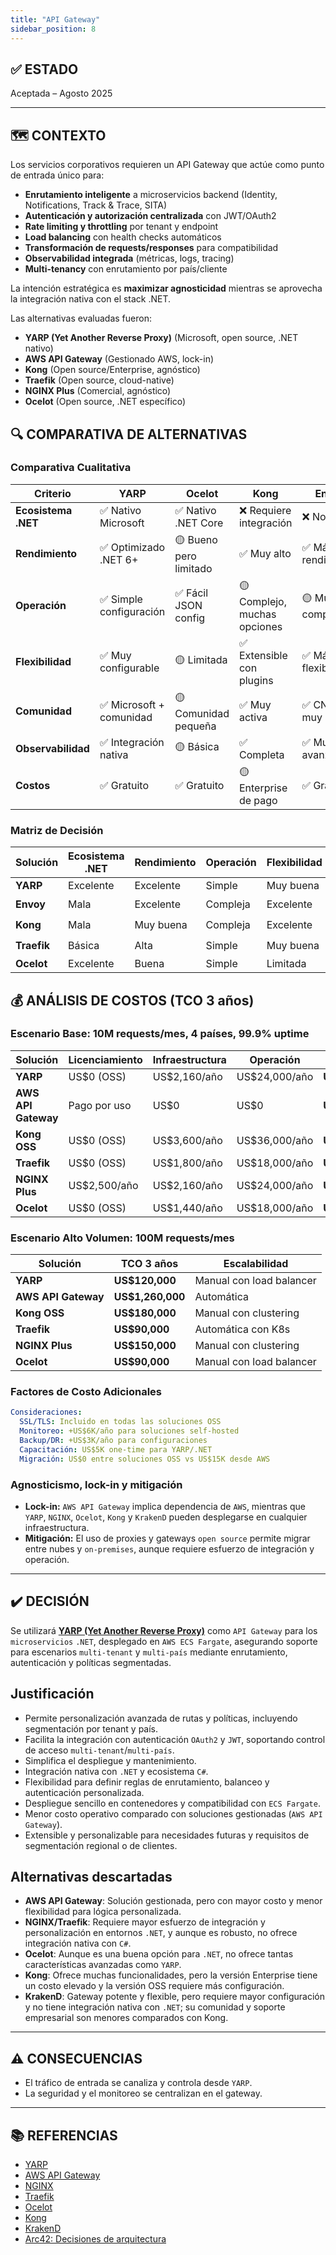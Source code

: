```yaml
---
title: "API Gateway"
sidebar_position: 8
---
```


## ✅ ESTADO

Aceptada – Agosto 2025

---

## 🗺️ CONTEXTO

Los servicios corporativos requieren un API Gateway que actúe como punto de entrada único para:

- **Enrutamiento inteligente** a microservicios backend (Identity, Notifications, Track & Trace, SITA)
- **Autenticación y autorización centralizada** con JWT/OAuth2
- **Rate limiting y throttling** por tenant y endpoint
- **Load balancing** con health checks automáticos
- **Transformación de requests/responses** para compatibilidad
- **Observabilidad integrada** (métricas, logs, tracing)
- **Multi-tenancy** con enrutamiento por país/cliente

La intención estratégica es **maximizar agnosticidad** mientras se aprovecha la integración nativa con el stack .NET.

Las alternativas evaluadas fueron:

- **YARP (Yet Another Reverse Proxy)** (Microsoft, open source, .NET nativo)
- **AWS API Gateway** (Gestionado AWS, lock-in)
- **Kong** (Open source/Enterprise, agnóstico)
- **Traefik** (Open source, cloud-native)
- **NGINX Plus** (Comercial, agnóstico)
- **Ocelot** (Open source, .NET específico)

## 🔍 COMPARATIVA DE ALTERNATIVAS

### Comparativa Cualitativa

| Criterio | YARP | Ocelot | Kong | Envoy | Traefik |
|----------|------|--------|------|-------|--------|
| **Ecosistema .NET** | ✅ Nativo Microsoft | ✅ Nativo .NET Core | ❌ Requiere integración | ❌ No nativo | 🟡 Soporte básico |
| **Rendimiento** | ✅ Optimizado .NET 6+ | 🟡 Bueno pero limitado | ✅ Muy alto | ✅ Máximo rendimiento | ✅ Alto |
| **Operación** | ✅ Simple configuración | ✅ Fácil JSON config | 🟡 Complejo, muchas opciones | 🟡 Muy complejo | ✅ Autodescubrimiento |
| **Flexibilidad** | ✅ Muy configurable | 🟡 Limitada | ✅ Extensible con plugins | ✅ Máxima flexibilidad | ✅ Muy flexible |
| **Comunidad** | ✅ Microsoft + comunidad | 🟡 Comunidad pequeña | ✅ Muy activa | ✅ CNCF, muy activa | ✅ Activa |
| **Observabilidad** | ✅ Integración nativa | 🟡 Básica | ✅ Completa | ✅ Muy avanzada | ✅ Buena |
| **Costos** | ✅ Gratuito | ✅ Gratuito | 🟡 Enterprise de pago | ✅ Gratuito | ✅ Gratuito |

### Matriz de Decisión

| Solución | Ecosistema .NET | Rendimiento | Operación | Flexibilidad | Recomendación |
|----------|-----------------|-------------|-----------|--------------|---------------|
| **YARP** | Excelente | Excelente | Simple | Muy buena | ✅ **Seleccionada** |
| **Envoy** | Mala | Excelente | Compleja | Excelente | 🟡 Alternativa |
| **Kong** | Mala | Muy buena | Compleja | Excelente | 🟡 Considerada |
| **Traefik** | Básica | Alta | Simple | Muy buena | 🟡 Considerada |
| **Ocelot** | Excelente | Buena | Simple | Limitada | ❌ Descartada |

## 💰 ANÁLISIS DE COSTOS (TCO 3 años)

### Escenario Base: 10M requests/mes, 4 países, 99.9% uptime

| Solución | Licenciamiento | Infraestructura | Operación | TCO 3 años |
|----------|----------------|-----------------|-----------|------------|
| **YARP** | US$0 (OSS) | US$2,160/año | US$24,000/año | **US$78,480** |
| **AWS API Gateway** | Pago por uso | US$0 | US$0 | **US$126,000** |
| **Kong OSS** | US$0 (OSS) | US$3,600/año | US$36,000/año | **US$118,800** |
| **Traefik** | US$0 (OSS) | US$1,800/año | US$18,000/año | **US$59,400** |
| **NGINX Plus** | US$2,500/año | US$2,160/año | US$24,000/año | **US$85,980** |
| **Ocelot** | US$0 (OSS) | US$1,440/año | US$18,000/año | **US$58,320** |

### Escenario Alto Volumen: 100M requests/mes

| Solución | TCO 3 años | Escalabilidad |
|----------|------------|---------------|
| **YARP** | **US$120,000** | Manual con load balancer |
| **AWS API Gateway** | **US$1,260,000** | Automática |
| **Kong OSS** | **US$180,000** | Manual con clustering |
| **Traefik** | **US$90,000** | Automática con K8s |
| **NGINX Plus** | **US$150,000** | Manual con clustering |
| **Ocelot** | **US$90,000** | Manual con load balancer |

### Factores de Costo Adicionales

```yaml
Consideraciones:
  SSL/TLS: Incluido en todas las soluciones OSS
  Monitoreo: +US$6K/año para soluciones self-hosted
  Backup/DR: +US$3K/año para configuraciones
  Capacitación: US$5K one-time para YARP/.NET
  Migración: US$0 entre soluciones OSS vs US$15K desde AWS
```

### Agnosticismo, lock-in y mitigación

- **Lock-in:** `AWS API Gateway` implica dependencia de `AWS`, mientras que `YARP`, `NGINX`, `Ocelot`, `Kong` y `KrakenD` pueden desplegarse en cualquier infraestructura.
- **Mitigación:** El uso de proxies y gateways `open source` permite migrar entre nubes y `on-premises`, aunque requiere esfuerzo de integración y operación.

---

## ✔️ DECISIÓN

Se utilizará **[YARP (Yet Another Reverse Proxy)](https://microsoft.github.io/reverse-proxy/)** como `API Gateway` para los `microservicios` `.NET`, desplegado en `AWS ECS Fargate`, asegurando soporte para escenarios `multi-tenant` y `multi-país` mediante enrutamiento, autenticación y políticas segmentadas.

## Justificación

- Permite personalización avanzada de rutas y políticas, incluyendo segmentación por tenant y país.
- Facilita la integración con autenticación `OAuth2` y `JWT`, soportando control de acceso `multi-tenant`/`multi-país`.
- Simplifica el despliegue y mantenimiento.
- Integración nativa con `.NET` y ecosistema `C#`.
- Flexibilidad para definir reglas de enrutamiento, balanceo y autenticación personalizada.
- Despliegue sencillo en contenedores y compatibilidad con `ECS Fargate`.
- Menor costo operativo comparado con soluciones gestionadas (`AWS API Gateway`).
- Extensible y personalizable para necesidades futuras y requisitos de segmentación regional o de clientes.

## Alternativas descartadas

- **AWS API Gateway**: Solución gestionada, pero con mayor costo y menor flexibilidad para lógica personalizada.
- **NGINX/Traefik**: Requiere mayor esfuerzo de integración y personalización en entornos `.NET`, y aunque es robusto, no ofrece integración nativa con `C#`.
- **Ocelot**: Aunque es una buena opción para `.NET`, no ofrece tantas características avanzadas como `YARP`.
- **Kong**: Ofrece muchas funcionalidades, pero la versión Enterprise tiene un costo elevado y la versión OSS requiere más configuración.
- **KrakenD**: Gateway potente y flexible, pero requiere mayor configuración y no tiene integración nativa con `.NET`; su comunidad y soporte empresarial son menores comparados con Kong.

---

## ⚠️ CONSECUENCIAS

- El tráfico de entrada se canaliza y controla desde `YARP`.
- La seguridad y el monitoreo se centralizan en el gateway.

---

## 📚 REFERENCIAS

- [YARP](https://microsoft.github.io/reverse-proxy/)
- [AWS API Gateway](https://docs.aws.amazon.com/apigateway/latest/developerguide/welcome.html)
- [NGINX](https://www.nginx.com/resources/wiki/)
- [Traefik](https://doc.traefik.io/traefik/)
- [Ocelot](https://ocelot.readthedocs.io/en/latest/)
- [Kong](https://docs.konghq.com/)
- [KrakenD](https://www.krakend.io/docs/)
- [Arc42: Decisiones de arquitectura](https://arc42.org/decision/)
